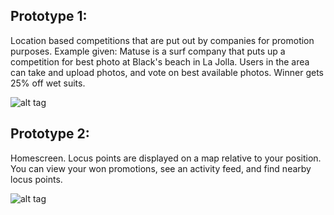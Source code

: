 ## Prototype 1:
Location based competitions that are put out by companies for promotion purposes. 
Example given: Matuse is a surf company that puts up a competition for best photo at Black's beach in La Jolla. Users in the area can take and upload photos, and vote on best available photos. Winner gets 25% off wet suits.

![alt tag](https://github.com/reesewahlin/COGS121-Guography/blob/master/storyboards/IMG_9521.JPG)


## Prototype 2:
Homescreen. Locus points are displayed on a map relative to your position. You can view your won promotions, see an activity feed, and find nearby locus points.

![alt tag](https://github.com/reesewahlin/COGS121-Guography/blob/master/storyboards/FullSizeRender%202.jpg)
